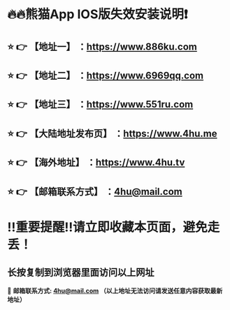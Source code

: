 
:fire::fire:熊猫App IOS版失效安装说明:exclamation:
==
:star: :point_right: 【地址一】 ：https://www.886ku.com
------
:star: :point_right: 【地址二】 ：https://www.6969qq.com
------
:star: :point_right: 【地址三】 ：https://www.551ru.com
------
:star: :point_right: 【大陆地址发布页】 ：https://www.4hu.me
------
:star: :point_right: 【海外地址】 ：https://www.4hu.tv
------
:star: :point_right: 【邮箱联系方式】 ：4hu@mail.com
------
:bangbang:重要提醒:bangbang:请立即收藏本页面，避免走丢！
==

长按复制到浏览器里面访问以上网址
-

:e-mail: __邮箱联系方式: 4hu@mail.com （以上地址无法访问请发送任意内容获取最新地址）__
